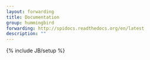 ```yaml
---
layout: forwarding
title: Documentation
group: hummingbird
forwarding: http://spidocs.readthedocs.org/en/latest
description: ""
---
```

{% include JB/setup %}

